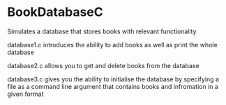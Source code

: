 # BookDatabaseC
Simulates a database that stores books with relevant functionality 

database1.c introduces the ability to add books as well as print the whole database

database2.c allows you to get and delete books from the database 

database3.c gives you the ability to initialise the database by specifying a file as a command line argument that contains books and infromation in a given format
